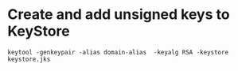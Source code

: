 # Create and add unsigned keys to KeyStore

`keytool -genkeypair -alias domain-alias  -keyalg RSA -keystore keystore.jks`
